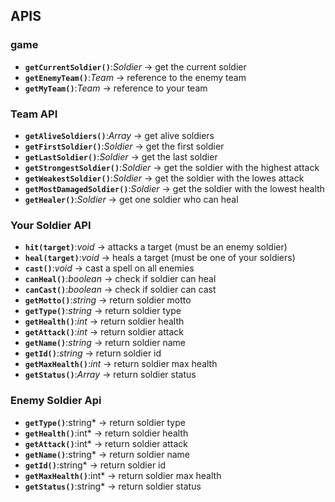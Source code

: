 ## APIS

### game

- **`getCurrentSoldier()`**:*Soldier* -> get the current soldier
- **`getEnemyTeam()`**:*Team* -> reference to the enemy team
- **`getMyTeam()`**:*Team* -> reference to your team

### Team API

- **`getAliveSoldiers()`**:*Array<Soldier>* -> get alive soldiers
- **`getFirstSoldier()`**:*Soldier* -> get the first soldier
- **`getLastSoldier()`**:*Soldier* -> get the last soldier
- **`getStrongestSoldier()`**:*Soldier* -> get the soldier with the highest attack
- **`getWeakestSoldier()`**:*Soldier* -> get the soldier with the lowes attack
- **`getMostDamagedSoldier()`**:*Soldier* -> get the soldier with the lowest health
- **`getHealer()`**:*Soldier* -> get one soldier who can heal

### Your Soldier API

- **`hit(target)`**:*void* -> attacks a target (must be an enemy soldier)
- **`heal(target)`**:*void* -> heals a target (must be one of your soldiers)
- **`cast()`**:*void* -> cast a spell on all enemies
- **`canHeal()`**:*boolean* -> check if soldier can heal
- **`canCast()`**:*boolean* -> check if soldier can cast
- **`getMotto()`**:*string* -> return soldier motto
- **`getType()`**:*string* -> return soldier type
- **`getHealth()`**:*int* -> return soldier health
- **`getAttack()`**:*int* -> return soldier attack
- **`getName()`**:*string* -> return soldier name
- **`getId()`**:*string* -> return soldier id
- **`getMaxHealth()`**:*int* -> return soldier max health
- **`getStatus()`**:*Array* -> return soldier status

### Enemy Soldier Api

- **`getType()`**:string* -> return soldier type
- **`getHealth()`**:int* -> return soldier health
- **`getAttack()`**:int* -> return soldier attack
- **`getName()`**:string* -> return soldier name
- **`getId()`**:string* -> return soldier id
- **`getMaxHealth()`**:int* -> return soldier max health
- **`getStatus()`**:string* -> return soldier status
